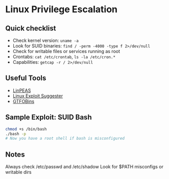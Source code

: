 # Linux Privilege Escalation

## Quick checklist

- Check kernel version: `uname -a`
- Look for SUID binaries: `find / -perm -4000 -type f 2>/dev/null`
- Check for writable files or services running as root
- Crontabs: `cat /etc/crontab`, `ls -la /etc/cron.*`
- Capabilities: `getcap -r / 2>/dev/null`

## Useful Tools

- [LinPEAS](https://github.com/carlospolop/PEASS-ng)
- [Linux Exploit Suggester](https://github.com/mzet-/linux-exploit-suggester)
- [GTFOBins](https://gtfobins.github.io)

## Sample Exploit: SUID Bash

```bash
chmod +s /bin/bash
./bash -p
# Now you have a root shell if bash is misconfigured

```
## Notes

Always check /etc/passwd and /etc/shadow
Look for $PATH misconfigs or writable dirs

